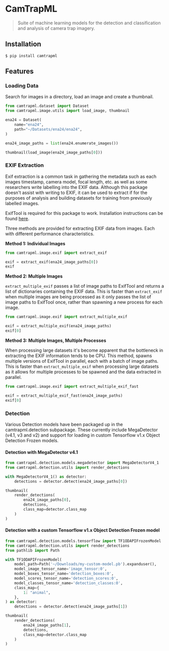 # CamTrapML

> Suite of machine learning models for the detection and classification and analysis of camera trap imagery.

## Installation

    $ pip install camtrapml

## Features

### Loading Data

Search for images in a directory, load an image and create a thumbnail.


```python
from camtrapml.dataset import Dataset
from camtrapml.image.utils import load_image, thumbnail

ena24 = Dataset(
    name="ena24",
    path="~/Datasets/ena24/ena24",
)

ena24_image_paths = list(ena24.enumerate_images())

thumbnail(load_image(ena24_image_paths[0]))
```

### EXIF Extraction

Exif extraction is a common task in gathering the metadata such as each images timestamp, camera model, focal length, etc. as well as some researchers write labelling into the EXIF data. Although this package doesn't assist with writing to EXIF, it can be used to extract if for the purposes of analysis and building datasets for training from previously labelled images.

ExifTool is required for this package to work. Installation instructions can be found [here](https://exiftool.org/install.html).

Three methods are provided for extracting EXIF data from images. Each with different performance characteristics.

**Method 1: Individual Images**


```python
from camtrapml.image.exif import extract_exif

exif = extract_exif(ena24_image_paths[0])
exif
```

**Method 2: Multiple Images**

`extract_multiple_exif` passes a list of image paths to ExifTool and returns a list of dictionaries containing the EXIF data. This is faster than `extract_exif` when multiple images are being processed as it only passes the list of image paths to ExifTool once, rather than spawning a new process for each image.


```python
from camtrapml.image.exif import extract_multiple_exif

exif = extract_multiple_exif(ena24_image_paths)
exif[0]
```

**Method 3: Multiple Images, Multiple Processes**

When processing large datasets it's become apparent that the bottleneck in extracting the EXIF information tends to be CPU. This method, spawns multiple versions of ExifTool in parallel, each with a batch of image paths. This is faster than `extract_multiple_exif` when processing large datasets as it allows for multiple processes to be spawned and the data extracted in parallel.


```python
from camtrapml.image.exif import extract_multiple_exif_fast

exif = extract_multiple_exif_fast(ena24_image_paths)
exif[0]
```

### Detection

Various Detection models have been packaged up in the camtrapml.detection subpackage. These currently include MegaDetector (v4.1, v3 and v2) and support for loading in custom Tensorflow v1.x Object Detection Frozen models.

#### Detection with MegaDetector v4.1


```python
from camtrapml.detection.models.megadetector import MegaDetectorV4_1
from camtrapml.detection.utils import render_detections

with MegaDetectorV4_1() as detector:
    detections = detector.detect(ena24_image_paths[0])

thumbnail(
    render_detections(
        ena24_image_paths[0],
        detections,
        class_map=detector.class_map
    )
)
```

#### Detection with a custom Tensorflow v1.x Object Detection Frozen model


```python
from camtrapml.detection.models.tensorflow import TF1ODAPIFrozenModel
from camtrapml.detection.utils import render_detections
from pathlib import Path

with TF1ODAPIFrozenModel(
    model_path=Path('~/Downloads/my-custom-model.pb').expanduser(),
    model_image_tensor_name='image_tensor:0',
    model_boxes_tensor_name='detection_boxes:0',
    model_scores_tensor_name='detection_scores:0',
    model_classes_tensor_name='detection_classes:0',
    class_map={
        1: "animal",
    },
) as detector:
    detections = detector.detect(ena24_image_paths[1])

thumbnail(
    render_detections(
        ena24_image_paths[1],
        detections,
        class_map=detector.class_map
    )
)
```


```python

```
